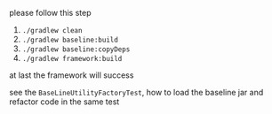 please follow this step
1. `./gradlew clean`
1. `./gradlew baseline:build`
1. `./gradlew baseline:copyDeps`
1. `./gradlew framework:build`
 
 at last the framework will success
 
 see the `BaseLineUtilityFactoryTest`, how to load the baseline jar and refactor code in the same test